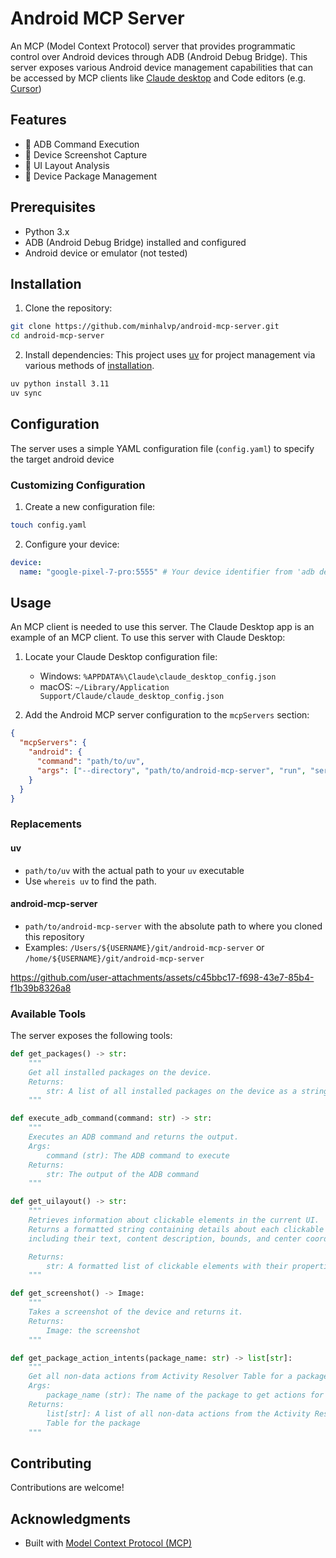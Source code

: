 # Android MCP Server

An MCP (Model Context Protocol) server that provides programmatic control over
Android devices through ADB (Android Debug Bridge). This server exposes
various Android device management capabilities that can be accessed by MCP
clients like [Claude desktop](https://modelcontextprotocol.io/quickstart/user)
and Code editors
(e.g. [Cursor](https://docs.cursor.com/context/model-context-protocol))

## Features

- 🔧 ADB Command Execution
- 📸 Device Screenshot Capture
- 🎯 UI Layout Analysis
- 📱 Device Package Management

## Prerequisites

- Python 3.x
- ADB (Android Debug Bridge) installed and configured
- Android device or emulator (not tested)

## Installation

1. Clone the repository:

```bash
git clone https://github.com/minhalvp/android-mcp-server.git
cd android-mcp-server
```

2. Install dependencies:
This project uses [uv](https://github.com/astral-sh/uv) for project
management via various methods of
[installation](https://docs.astral.sh/uv/getting-started/installation/).

```bash
uv python install 3.11
uv sync
```

## Configuration

The server uses a simple YAML configuration file (`config.yaml`) to specify the
target android device

### Customizing Configuration

1. Create a new configuration file:

```bash
touch config.yaml
```

2. Configure your device:

```yaml
device:
  name: "google-pixel-7-pro:5555" # Your device identifier from 'adb devices'
```

## Usage

An MCP client is needed to use this server. The Claude Desktop app is an example
of an MCP client. To use this server with Claude Desktop:

1. Locate your Claude Desktop configuration file:

   - Windows: `%APPDATA%\Claude\claude_desktop_config.json`
   - macOS: `~/Library/Application Support/Claude/claude_desktop_config.json`

2. Add the Android MCP server configuration to the `mcpServers` section:

```json
{
  "mcpServers": {
    "android": {
      "command": "path/to/uv",
      "args": ["--directory", "path/to/android-mcp-server", "run", "server.py"]
    }
  }
}
```

### Replacements

#### uv
- `path/to/uv` with the actual path to your `uv` executable
- Use `whereis uv` to find the path.

#### android-mcp-server
- `path/to/android-mcp-server` with the absolute path to where you cloned this
repository
- Examples: `/Users/${USERNAME}/git/android-mcp-server` or `/home/${USERNAME}/git/android-mcp-server`


https://github.com/user-attachments/assets/c45bbc17-f698-43e7-85b4-f1b39b8326a8



### Available Tools

The server exposes the following tools:

```python
def get_packages() -> str:
    """
    Get all installed packages on the device.
    Returns:
        str: A list of all installed packages on the device as a string
    """
```

```python
def execute_adb_command(command: str) -> str:
    """
    Executes an ADB command and returns the output.
    Args:
        command (str): The ADB command to execute
    Returns:
        str: The output of the ADB command
    """
```

```python
def get_uilayout() -> str:
    """
    Retrieves information about clickable elements in the current UI.
    Returns a formatted string containing details about each clickable element,
    including their text, content description, bounds, and center coordinates.

    Returns:
        str: A formatted list of clickable elements with their properties
    """
```

```python
def get_screenshot() -> Image:
    """
    Takes a screenshot of the device and returns it.
    Returns:
        Image: the screenshot
    """
```

```python
def get_package_action_intents(package_name: str) -> list[str]:
    """
    Get all non-data actions from Activity Resolver Table for a package
    Args:
        package_name (str): The name of the package to get actions for
    Returns:
        list[str]: A list of all non-data actions from the Activity Resolver
        Table for the package
    """
```

## Contributing

Contributions are welcome!

## Acknowledgments

- Built with
[Model Context Protocol (MCP)](https://modelcontextprotocol.io/introduction)
